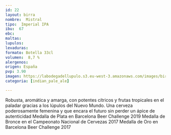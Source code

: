 ```yaml
---
id: 22
layout: birra
nombre:  Mistral
tipo:  Imperial IPA
ibu:  67
ebc:
maltas: 
lupulos: 
levaduras: 
formato: Botella 33cl
volumen:  8,7 %
alergenos: 
origen: España
pvp: 3.90
imagen: https://labodegadellupulo.s3.eu-west-3.amazonaws.com/images/birras/mistral.jpg
categoria: [indian_pale_ale]

---
```

Robusta, aromática y amarga, con potentes cítricos y frutas tropicales en el paladar gracias a los lúpulos del Nuevo Mundo. Una cerveza poderosamente femenina y que encara el futuro sin perder un ápice de autenticidad
Medalla de Plata en Barcelona Beer Challenge 2019
Medalla de Bronce en el Campeonato Nacional de Cervezas 2017
Medalla de Oro en Barcelona Beer Challenge 2017























